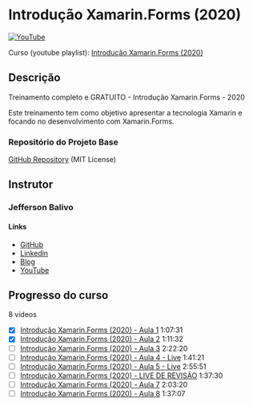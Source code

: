 # Introdução Xamarin.Forms (2020)

[![YouTube](https://i.ytimg.com/vi/LyKfU1iAUx4/hqdefault.jpg)](https://www.youtube.com/playlist?list=PL14Z5a4KmD7bR4-78LWlIb0TF4k9zxrN2)

Curso (youtube playlist): [Introdução Xamarin.Forms (2020)](https://www.youtube.com/playlist?list=PL14Z5a4KmD7bR4-78LWlIb0TF4k9zxrN2)

## Descrição

Treinamento completo e GRATUITO - Introdução Xamarin.Forms - 2020

Este treinamento tem como objetivo apresentar a tecnologia Xamarin e focando no desenvolvimento com Xamarin.Forms.

### Repositório do Projeto Base

[GitHub Repository](https://github.com/balivo/intro-xf-2020) (MIT License)

## Instrutor

### Jefferson Balivo

#### Links

- [GitHub](https://github.com/balivo)
- [Linkedin](https://www.linkedin.com/in/balivo/)
- [Blog](https://www.balivo.com.br/)
- [YouTube](https://www.youtube.com/channel/UCDy1uyVooJO94BWX0aFJI9w)

## Progresso do curso

8 vídeos

- [x] [Introdução Xamarin.Forms (2020) - Aula 1](https://www.youtube.com/watch?v=LyKfU1iAUx4) 1:07:31
- [x] [Introdução Xamarin.Forms (2020) - Aula 2](https://www.youtube.com/watch?v=onBvyhXlqY0) 1:11:32
- [ ] [Introdução Xamarin.Forms (2020) - Aula 3](https://www.youtube.com/watch?v=wXwrs3SB3f8) 2:22:20
- [ ] [Introdução Xamarin.Forms (2020) - Aula 4 - Live](https://www.youtube.com/watch?v=Rl6ILxMnX4o) 1:41:21
- [ ] [Introdução Xamarin.Forms (2020) - Aula 5 - Live](https://www.youtube.com/watch?v=ESHrmDyvm9Q) 2:55:51
- [ ] [Introdução Xamarin.Forms (2020) - LIVE DE REVISÃO](https://www.youtube.com/watch?v=3xQmP7QvnIg) 1:37:30
- [ ] [Introdução Xamarin.Forms (2020) - Aula 7](https://www.youtube.com/watch?v=7DY6cEw2zCc) 2:03:20
- [ ] [Introdução Xamarin.Forms (2020) - Aula 8](https://www.youtube.com/watch?v=qKgELF7wRWE) 1:37:07
